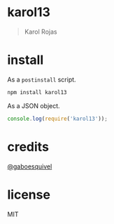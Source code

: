 # karol13

> Karol Rojas

# install

As a `postinstall` script.

```bash
npm install karol13
```

As a JSON object.

```js
console.log(require('karol13'));
```

# credits

[@gaboesquivel](https://github.com/gaboesquivel/gaboesquivel)

# license

MIT
